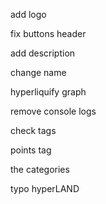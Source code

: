 add logo 

fix buttons header

add description

change name

hyperliquify graph


remove console logs 


check tags

points tag 




the categories 




typo hyperLAND